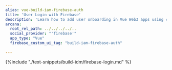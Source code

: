 ```yaml
---
alias: vue-build-iam-firebase-auth
title: 'User Login with Firebase'
description: 'Learn how to add user onboarding in Vue Web3 apps using custom login UI and Firebase as the IAM provider.'
arcana:
  root_rel_path: ../../../../..
  social_provider: "'firebase'"
  app_type: "Vue"
  firebase_custom_ui_tag: "build-iam-firebase-auth"

---
```


{%include "./text-snippets/build-idm/firebase-login.md" %}